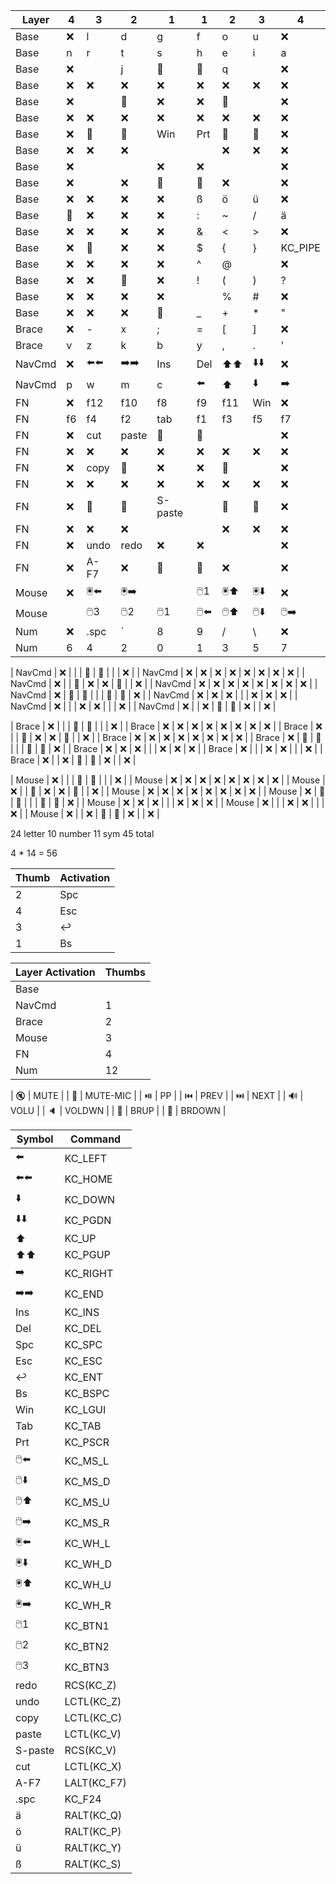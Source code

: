 | Layer  | 4  | 3      | 2      | 1       | 1     | 2      | 3      | 4       |
|--------|----|--------|--------|---------|-------|--------|--------|---------|
| Base   | ❌  | l      | d      | g       | f     | o      | u      | ❌       |
| Base   | n  | r      | t      | s       | h     | e      | i      | a       |
| Base   | ❌  |        | j      | 💎      | 💎    | q      |        | ❌       |
| Base   | ❌  | ❌      | ❌      | ❌       | ❌     | ❌      | ❌      | ❌       |
| Base   | ❌  |        | 💎     | ❌       | ❌     | 💎     |        | ❌       |
| Base   | ❌  | ❌      | ❌      | ❌       | ❌     | ❌      | ❌      | ❌       |
| Base   | ❌  | 💎     | 💎     | Win     | Prt   | 💎     | 💎     | ❌       |
| Base   | ❌  | ❌      | ❌      |         |       | ❌      | ❌      | ❌       |
| Base   | ❌  |        |        | ❌       | ❌     |        |        | ❌       |
| Base   | ❌  |        | ❌      | 💎      | 💎    | ❌      |        | ❌       |
| Base   | ❌  | ❌      | ❌      | ❌       | ß     | ö      | ü      | ❌       |
| Base   | 💎 | ❌      | ❌      | ❌       | :     | ~      | /      | ä       |
| Base   | ❌  | ❌      | ❌      | ❌       | &     | <      | >      | ❌       |
| Base   | ❌  | 💎     | ❌      | ❌       | $     | {      | }      | KC_PIPE |
| Base   | ❌  | ❌      | ❌      | ❌       | ^     | @      |        | ❌       |
| Base   | ❌  | ❌      | 💎     | ❌       | !     | (      | )      | ?       |
| Base   | ❌  | ❌      | ❌      | ❌       |       | %      | #      | ❌       |
| Base   | ❌  | ❌      | ❌      | 💎      | _     | +      | *      | "       |
| Brace  | ❌  | -      | x      | ;       | =     | [      | ]      | ❌       |
| Brace  | v  | z      | k      | b       | y     | ,      | .      | '       |
| NavCmd | ❌  | ⬅️⬅️   | ➡️➡️   | Ins     | Del   | ⬆️⬆️   | ⬇️⬇️   | ❌       |
| NavCmd | p  | w      | m      | c       | ⬅️    | ⬆️     | ⬇️     | ➡️      |
| FN     | ❌  | f12    | f10    | f8      | f9    | f11    | Win    | ❌       |
| FN     | f6 | f4     | f2     | tab     | f1    | f3     | f5     | f7      |
| FN     | ❌  | cut    | paste  | 💎      | 💎    |        |        | ❌       |
| FN     | ❌  | ❌      | ❌      | ❌       | ❌     | ❌      | ❌      | ❌       |
| FN     | ❌  | copy   | 💎     | ❌       | ❌     | 💎     |        | ❌       |
| FN     | ❌  | ❌      | ❌      | ❌       | ❌     | ❌      | ❌      | ❌       |
| FN     | ❌  | 💎     | 💎     | S-paste |       | 💎     | 💎     | ❌       |
| FN     | ❌  | ❌      | ❌      |         |       | ❌      | ❌      | ❌       |
| FN     | ❌  | undo   | redo   | ❌       | ❌     |        |        | ❌       |
| FN     | ❌  | A-F7   | ❌      | 💎      | 💎    | ❌      |        | ❌       |
| Mouse  | ❌  | 🖲️️⬅️ | 🖲️️➡️ |         | 🖱️1  | 🖲️️⬆️ | 🖲️️⬇️ | ❌       |
| Mouse  |    | 🖱️3   | 🖱️2   | 🖱️1    | 🖱️⬅️ | 🖱️⬆️  | 🖱️⬇️  | 🖱️➡️   |                
| Num    | ❌  | .spc   | `      | 8       | 9     | /      | \      | ❌       |
| Num    | 6  | 4      | 2      | 0       | 1     | 3      | 5      | 7       |

| NavCmd | ❌  |        |        | 💎      | 💎    |        |        | ❌     |
| NavCmd | ❌  | ❌      | ❌      | ❌       | ❌     | ❌      | ❌      | ❌     |
| NavCmd | ❌  |        | 💎     | ❌       | ❌     | 💎     |        | ❌     |
| NavCmd | ❌  | ❌      | ❌      | ❌       | ❌     | ❌      | ❌      | ❌     |
| NavCmd | ❌  | 💎     | 💎     |         |       | 💎     | 💎     | ❌     |
| NavCmd | ❌  | ❌      | ❌      |         |       | ❌      | ❌      | ❌     |
| NavCmd | ❌  |        |        | ❌       | ❌     |        |        | ❌     |
| NavCmd | ❌  |        | ❌      | 💎      | 💎    | ❌      |        | ❌     |

| Brace  | ❌  |        |        | 💎      | 💎    |        |        | ❌     |
| Brace  | ❌  | ❌      | ❌      | ❌       | ❌     | ❌      | ❌      | ❌     |
| Brace  | ❌  |        | 💎     | ❌       | ❌     | 💎     |        | ❌     |
| Brace  | ❌  | ❌      | ❌      | ❌       | ❌     | ❌      | ❌      | ❌     |
| Brace  | ❌  | 💎     | 💎     |         |       | 💎     | 💎     | ❌     |
| Brace  | ❌  | ❌      | ❌      |         |       | ❌      | ❌      | ❌     |
| Brace  | ❌  |        |        | ❌       | ❌     |        |        | ❌     |
| Brace  | ❌  |        | ❌      | 💎      | 💎    | ❌      |        | ❌     |

| Mouse  | ❌  |        |        | 💎      | 💎    |        |         | ❌     |
| Mouse  | ❌  | ❌      | ❌      | ❌       | ❌     | ❌      | ❌       | ❌     |
| Mouse  | ❌  |        | 💎     | ❌       | ❌     | 💎     |         | ❌     |
| Mouse  | ❌  | ❌      | ❌      | ❌       | ❌     | ❌      | ❌       | ❌     |
| Mouse  | ❌  | 💎     | 💎     |         |       | 💎     | 💎      | ❌     |
| Mouse  | ❌  | ❌      | ❌      |         |       | ❌      | ❌       | ❌     |
| Mouse  | ❌  |        |        | ❌       | ❌     |        |         | ❌     |
| Mouse  | ❌  |        | ❌      | 💎      | 💎    | ❌      |         | ❌     |
          
24 letter
10 number
11 sym
45 total

4 * 14 = 56

| Thumb | Activation |
|-------|------------|
| 2     | Spc        |
| 4     | Esc        |
| 3     | ↩️️        |
| 1     | Bs         |

| Layer Activation | Thumbs |
|------------------|--------|
| Base             |        |
| NavCmd           | 1      |
| Brace            | 2      |
| Mouse            | 3      |
| FN               | 4      |
| Num              | 12     |

| 🔇     | MUTE     |
| 🎤     | MUTE-MIC |
| ⏯️     | PP       |
| ⏮️     | PREV     |
| ⏭️     | NEXT     |
| 🔊     | VOLU     |
| 🔈     | VOLDWN   |
| 🔆     | BRUP     |
| 🔅     | BRDOWN   |

| Symbol  | Command     |
|---------|-------------|
| ⬅️      | KC_LEFT     |
| ⬅️⬅️    | KC_HOME     |
| ⬇️      | KC_DOWN     |
| ⬇️⬇️    | KC_PGDN     |
| ⬆️      | KC_UP       |
| ⬆️⬆️    | KC_PGUP     |
| ➡️      | KC_RIGHT    |
| ➡️➡️    | KC_END      |
| Ins     | KC_INS      |
| Del     | KC_DEL      |
| Spc     | KC_SPC      |
| Esc     | KC_ESC      |
| ↩️️     | KC_ENT      |
| Bs      | KC_BSPC     |
| Win     | KC_LGUI     |
| Tab     | KC_TAB      |
| Prt     | KC_PSCR     |
| 🖱️⬅️   | KC_MS_L     |
| 🖱️⬇️   | KC_MS_D     |
| 🖱️⬆️   | KC_MS_U     |
| 🖱️➡️   | KC_MS_R     |
| 🖲️️⬅️  | KC_WH_L     |
| 🖲️️⬇️  | KC_WH_D     |
| 🖲️️⬆️  | KC_WH_U     |
| 🖲️️➡️  | KC_WH_R     |
| 🖱️1    | KC_BTN1     |
| 🖱️2    | KC_BTN2     |
| 🖱️3    | KC_BTN3     |
| redo    | RCS(KC_Z)   |
| undo    | LCTL(KC_Z)  |
| copy    | LCTL(KC_C)  |
| paste   | LCTL(KC_V)  |
| S-paste | RCS(KC_V)   |
| cut     | LCTL(KC_X)  |
| A-F7    | LALT(KC_F7) |
| .spc    | KC_F24      |
| ä       | RALT(KC_Q)  |
| ö       | RALT(KC_P)  |
| ü       | RALT(KC_Y)  |
| ß       | RALT(KC_S)  |
